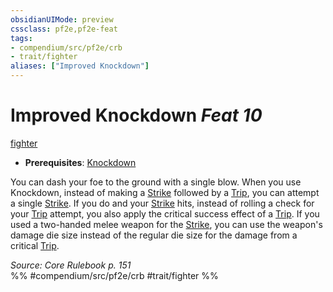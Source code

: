 ```yaml
---
obsidianUIMode: preview
cssclass: pf2e,pf2e-feat
tags:
- compendium/src/pf2e/crb
- trait/fighter
aliases: ["Improved Knockdown"]
---
```

# Improved Knockdown  *Feat 10*  
[fighter](Reference/Rules/Traits/fighter.md "Fighter Class Trait")  

- **Prerequisites**: [Knockdown](Reference/Compendium/Feats/knockdown.md)

You can dash your foe to the ground with a single blow. When you use Knockdown, instead of making a [Strike](strike.md) followed by a [Trip](Reference/Rules/Actions/trip.md), you can attempt a single [Strike](strike.md). If you do and your [Strike](strike.md) hits, instead of rolling a check for your [Trip](Reference/Rules/Actions/trip.md) attempt, you also apply the critical success effect of a [Trip](Reference/Rules/Actions/trip.md). If you used a two-handed melee weapon for the [Strike](strike.md), you can use the weapon's damage die size instead of the regular die size for the damage from a critical [Trip](Reference/Rules/Actions/trip.md).

*Source: Core Rulebook p. 151*  
%% #compendium/src/pf2e/crb #trait/fighter %%